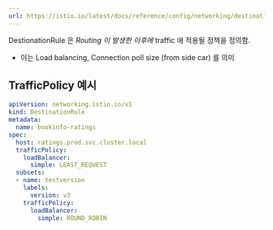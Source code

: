 ```yaml
---
url: https://istio.io/latest/docs/reference/config/networking/destination-rule/
---
```

DestionationRule 은 *Routing 이 발생한 이후에*  traffic 에 적용될 정책을 정의함.
- 이는 Load balancing, Connection poll size (from side car) 를 의미

## TrafficPolicy 예시

```yaml
apiVersion: networking.istio.io/v1
kind: DestinationRule
metadata:
  name: bookinfo-ratings
spec:
  host: ratings.prod.svc.cluster.local
  trafficPolicy:
    loadBalancer:
      simple: LEAST_REQUEST
  subsets:
  - name: testversion
    labels:
      version: v3
    trafficPolicy:
      loadBalancer:
        simple: ROUND_ROBIN
```

